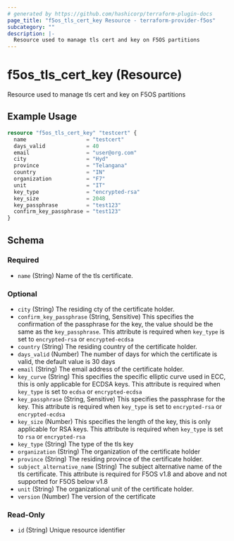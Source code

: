 ```yaml
---
# generated by https://github.com/hashicorp/terraform-plugin-docs
page_title: "f5os_tls_cert_key Resource - terraform-provider-f5os"
subcategory: ""
description: |-
  Resource used to manage tls cert and key on F5OS partitions
---
```


# f5os_tls_cert_key (Resource)

Resource used to manage tls cert and key on F5OS partitions

## Example Usage

```terraform
resource "f5os_tls_cert_key" "testcert" {
  name                   = "testcert"
  days_valid             = 40
  email                  = "user@org.com"
  city                   = "Hyd"
  province               = "Telangana"
  country                = "IN"
  organization           = "F7"
  unit                   = "IT"
  key_type               = "encrypted-rsa"
  key_size               = 2048
  key_passphrase         = "test123"
  confirm_key_passphrase = "test123"
}
```

<!-- schema generated by tfplugindocs -->
## Schema

### Required

- `name` (String) Name of the tls certificate.

### Optional

- `city` (String) The residing cty of the certificate holder.
- `confirm_key_passphrase` (String, Sensitive) This specifies the confirmation of the passphrase for the key, the value should be the same as the `key_passphrase`. This attribute is required when `key_type` is set to `encrypted-rsa` or `encrypted-ecdsa`
- `country` (String) The residing country of the certificate holder.
- `days_valid` (Number) The number of days for which the certificate is valid, the default value is 30 days
- `email` (String) The email address of the certificate holder.
- `key_curve` (String) This specifies the specific elliptic curve used in ECC, this is only applicable for ECDSA keys. This attribute is required when `key_type` is set to `ecdsa` or `encrypted-ecdsa`
- `key_passphrase` (String, Sensitive) This specifies the passphrase for the key. This attribute is required when `key_type` is set to `encrypted-rsa` or `encrypted-ecdsa`
- `key_size` (Number) This specifies the length of the key, this is only applicable for RSA keys. This attribute is required when `key_type` is set to `rsa` or `encrypted-rsa`
- `key_type` (String) The type of the tls key
- `organization` (String) The organization of the certificate holder
- `province` (String) The residing province of the certificate holder.
- `subject_alternative_name` (String) The subject alternative name of the tls certificate. This attribute is required for F5OS v1.8 and above and not supported for F5OS below v1.8
- `unit` (String) The organizational unit of the certificate holder.
- `version` (Number) The version of the certificate

### Read-Only

- `id` (String) Unique resource identifier


